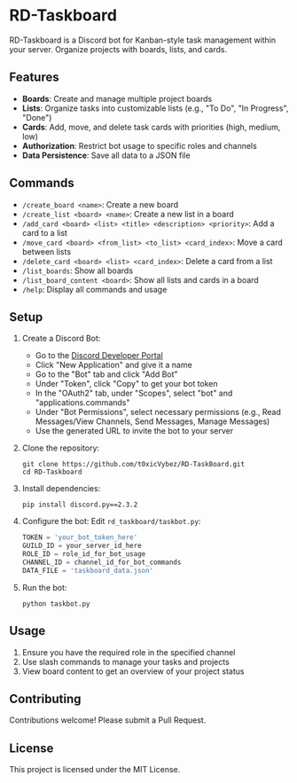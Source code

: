 # RD-Taskboard

RD-Taskboard is a Discord bot for Kanban-style task management within your server. Organize projects with boards, lists, and cards.

## Features

- **Boards**: Create and manage multiple project boards
- **Lists**: Organize tasks into customizable lists (e.g., "To Do", "In Progress", "Done")
- **Cards**: Add, move, and delete task cards with priorities (high, medium, low)
- **Authorization**: Restrict bot usage to specific roles and channels
- **Data Persistence**: Save all data to a JSON file

## Commands

- `/create_board <name>`: Create a new board
- `/create_list <board> <name>`: Create a new list in a board
- `/add_card <board> <list> <title> <description> <priority>`: Add a card to a list
- `/move_card <board> <from_list> <to_list> <card_index>`: Move a card between lists
- `/delete_card <board> <list> <card_index>`: Delete a card from a list
- `/list_boards`: Show all boards
- `/list_board_content <board>`: Show all lists and cards in a board
- `/help`: Display all commands and usage

## Setup

1. Create a Discord Bot:
   - Go to the [Discord Developer Portal](https://discord.com/developers/applications)
   - Click "New Application" and give it a name
   - Go to the "Bot" tab and click "Add Bot"
   - Under "Token", click "Copy" to get your bot token
   - In the "OAuth2" tab, under "Scopes", select "bot" and "applications.commands"
   - Under "Bot Permissions", select necessary permissions (e.g., Read Messages/View Channels, Send Messages, Manage Messages)
   - Use the generated URL to invite the bot to your server

2. Clone the repository:
   ```
   git clone https://github.com/t0xicVybez/RD-TaskBoard.git
   cd RD-Taskboard
   ```

3. Install dependencies:
   ```
   pip install discord.py==2.3.2
   ```

4. Configure the bot:
   Edit `rd_taskboard/taskbot.py`:
   ```python
   TOKEN = 'your_bot_token_here'
   GUILD_ID = your_server_id_here
   ROLE_ID = role_id_for_bot_usage
   CHANNEL_ID = channel_id_for_bot_commands
   DATA_FILE = 'taskboard_data.json'
   ```

5. Run the bot:
   ```
   python taskbot.py
   ```

## Usage

1. Ensure you have the required role in the specified channel
2. Use slash commands to manage your tasks and projects
3. View board content to get an overview of your project status

## Contributing

Contributions welcome! Please submit a Pull Request.

## License

This project is licensed under the MIT License.
